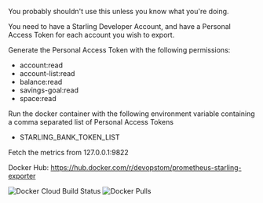 You probably shouldn't use this unless you know what you're doing. 

You need to have a Starling Developer Account, and have a Personal Access Token for each account you wish to export.

Generate the Personal Access Token with the following permissions:
* account:read
* account-list:read
* balance:read
* savings-goal:read
* space:read

Run the docker container with the following environment variable containing a comma separated list of Personal Access Tokens
* STARLING_BANK_TOKEN_LIST

Fetch the metrics from 127.0.0.1:9822

Docker Hub: https://hub.docker.com/r/devopstom/prometheus-starling-exporter

![Docker Cloud Build Status](https://img.shields.io/docker/cloud/build/devopstom/prometheus-starling-exporter)
![Docker Pulls](https://img.shields.io/docker/pulls/devopstom/prometheus-starling-exporter)
